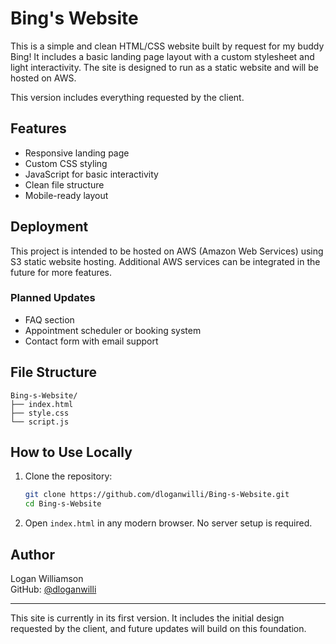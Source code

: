 # Bing's Website

This is a simple and clean HTML/CSS website built by request for my buddy Bing! It includes a basic landing page layout with a custom stylesheet and light interactivity. The site is designed to run as a static website and will be hosted on AWS.

This version includes everything requested by the client.

## Features

- Responsive landing page
- Custom CSS styling
- JavaScript for basic interactivity
- Clean file structure
- Mobile-ready layout

## Deployment

This project is intended to be hosted on AWS (Amazon Web Services) using S3 static website hosting. Additional AWS services can be integrated in the future for more features.

### Planned Updates

- FAQ section  
- Appointment scheduler or booking system  
- Contact form with email support

## File Structure

```
Bing-s-Website/
├── index.html
├── style.css
└── script.js
```

## How to Use Locally

1. Clone the repository:

   ```bash
   git clone https://github.com/dloganwilli/Bing-s-Website.git
   cd Bing-s-Website
   ```

2. Open `index.html` in any modern browser. No server setup is required.

## Author

Logan Williamson  
GitHub: [@dloganwilli](https://github.com/dloganwilli)

---

This site is currently in its first version. It includes the initial design requested by the client, and future updates will build on this foundation.
